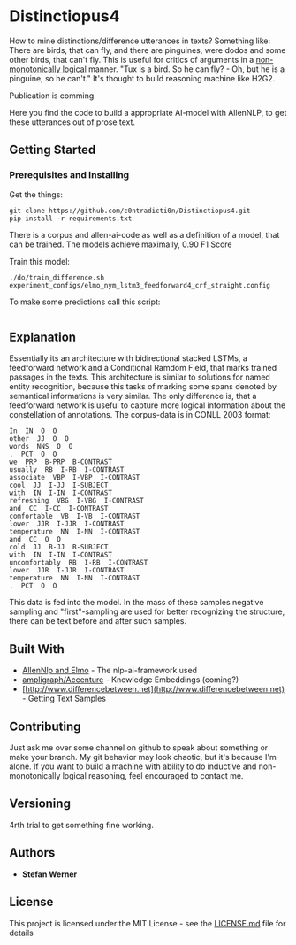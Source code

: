 # Distinctiopus4

How to mine distinctions/difference utterances in texts? Something like: There are birds, that can fly, and there are pinguines, were dodos and some other birds, that can't fly.
This is useful for critics of arguments in a [non-monotonically logical](https://plato.stanford.edu/entries/logic-nonmonotonic/) manner. "Tux is a bird. So he can fly? - Oh, but he is a pinguine, so he can't." It's thought to build reasoning machine like H2G2.

Publication is comming.

Here you find the code to build a appropriate AI-model with AllenNLP, to get these utterances out of prose text.

## Getting Started

### Prerequisites and Installing


Get the things:

```
git clone https://github.com/c0ntradicti0n/Distinctiopus4.git
pip install -r requirements.txt
```

There is a corpus and allen-ai-code as well as a definition of a model, that can be trained. The models achieve maximally, 0.90 F1 Score

Train this model:

```
./do/train_difference.sh experiment_configs/elmo_nym_lstm3_feedforward4_crf_straight.config
```

To make some predictions call this script:

```buildoutcfg

```

## Explanation

Essentially its an architecture with bidirectional stacked LSTMs, a feedforward network and a Conditional Ramdom Field, that marks trained passages in the texts.
This architecture is similar to solutions for named entity recognition, because this tasks of marking some spans denoted by semantical informations is very similar.
The only difference is, that a feedforward network is useful to capture more logical information about the constellation of annotations. The corpus-data is in CONLL 2003 format:

```
In  IN  O  O
other  JJ  O  O
words  NNS  O  O
,  PCT  O  O
we  PRP  B-PRP  B-CONTRAST
usually  RB  I-RB  I-CONTRAST
associate  VBP  I-VBP  I-CONTRAST
cool  JJ  I-JJ  I-SUBJECT
with  IN  I-IN  I-CONTRAST
refreshing  VBG  I-VBG  I-CONTRAST
and  CC  I-CC  I-CONTRAST
comfortable  VB  I-VB  I-CONTRAST
lower  JJR  I-JJR  I-CONTRAST
temperature  NN  I-NN  I-CONTRAST
and  CC  O  O
cold  JJ  B-JJ  B-SUBJECT
with  IN  I-IN  I-CONTRAST
uncomfortably  RB  I-RB  I-CONTRAST
lower  JJR  I-JJR  I-CONTRAST
temperature  NN  I-NN  I-CONTRAST
.  PCT  O  O
```

This data is fed into the model. In the mass of these samples negative sampling and "first"-sampling are used for better recognizing the structure, there can be text before and after such samples.


## Built With

* [AllenNlp and Elmo](https://github.com/allenai/allennlp) - The nlp-ai-framework used
* [ampligraph/Accenture](https://github.com/Accenture/AmpliGraph/tree/master/ampligraph) - Knowledge Embeddings (coming?)
* [http://www.differencebetween.net](http://www.differencebetween.net) - Getting Text Samples

## Contributing

Just ask me over some channel on github to speak about something or make your branch. My git behavior may look chaotic, but it's because I'm alone.
If you want to build a machine with ability to do inductive and non-monotonically logical reasoning, feel encouraged to contact me. 

## Versioning

4rth trial to get something fine working.

## Authors

* **Stefan Werner**

## License

This project is licensed under the MIT License - see the [LICENSE.md](LICENSE.md) file for details
